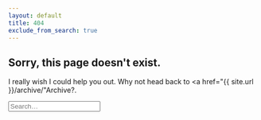 ```yaml
---
layout: default
title: 404
exclude_from_search: true
---
```


## Sorry, this page doesn't exist.

I really wish I could help you out. Why not head back to <a href="{{ site.url }}/archive/"Archive</a>?.

<div id="search" class="search-form">
  <form action="/search" method="get">
    <p>
      <input type="text" id="search-query" name="q" placeholder="Search…" autocomplete="off">
    </p>
  </form>
</div>